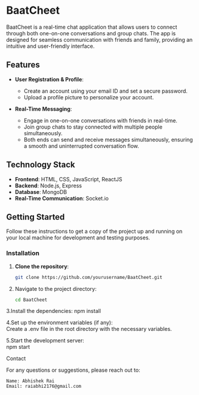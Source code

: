 # BaatCheet

BaatCheet is a real-time chat application that allows users to connect through both one-on-one conversations and group chats. The app is designed for seamless communication with friends and family, providing an intuitive and user-friendly interface.

## Features

- **User Registration & Profile**:
  - Create an account using your email ID and set a secure password.
  - Upload a profile picture to personalize your account.
  
- **Real-Time Messaging**:
  - Engage in one-on-one conversations with friends in real-time.
  - Join group chats to stay connected with multiple people simultaneously.
  - Both ends can send and receive messages simultaneously, ensuring a smooth and uninterrupted conversation flow.

## Technology Stack

- **Frontend**: HTML, CSS, JavaScript, ReactJS
- **Backend**: Node.js, Express
- **Database**: MongoDB
- **Real-Time Communication**: Socket.io

## Getting Started

Follow these instructions to get a copy of the project up and running on your local machine for development and testing purposes.

### Installation

1. **Clone the repository**:
   ```bash
   git clone https://github.com/yourusername/BaatCheet.git
   
2. Navigate to the project directory:
   ```bash
   cd BaatCheet
   
3.Install the dependencies:
   npm install

4.Set up the environment variables (if any):  
   Create a .env file in the root directory with the necessary variables.  
   
5.Start the development server:  
   npm start  

Contact

For any questions or suggestions, please reach out to:

    Name: Abhishek Rai
    Email: raiabhi2176@gmail.com
